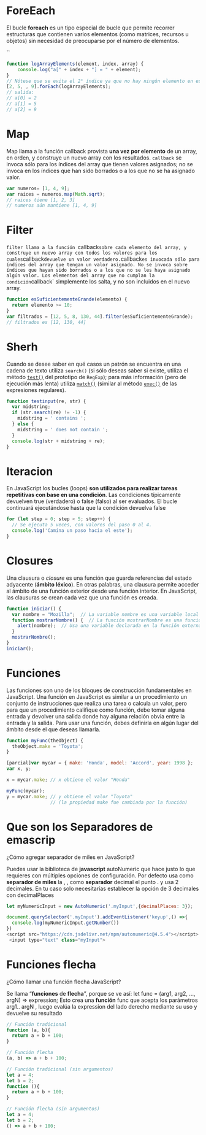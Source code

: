 # ForeEach

El bucle **foreach** es un tipo especial de bucle que permite recorrer estructuras que contienen varios elementos (como matrices, recursos u objetos) sin necesidad de preocuparse por el número de elementos.

``

```javascript
function logArrayElements(element, index, array) {
    console.log("a[" + index + "] = " + element);
}
// Nótese que se evita el 2° índice ya que no hay ningún elemento en esa posición del array
[2, 5, , 9].forEach(logArrayElements);
// salida:
// a[0] = 2
// a[1] = 5
// a[2] = 9
```

# Map

Map llama a la función callback provista **una vez por elemento** de un array, en orden, y construye un nuevo array con los resultados. `callback` se invoca sólo para los índices del array que tienen valores asignados; no se invoca en los índices que han sido borrados o a los que no se ha asignado valor.

```javascript
var numeros= [1, 4, 9];
var raices = numeros.map(Math.sqrt);
// raices tiene [1, 2, 3]
// numeros aún mantiene [1, 4, 9]
```

# Filter

`filter llama a la función `callback` sobre cada elemento del array, y construye un nuevo array con todos los valores para los cuales `callback` devuelve un valor verdadero. `callback` es invocada sólo para índices del array que tengan un valor asignado. No se invoca sobre índices que hayan sido borrados o a los que no se les haya asignado algún valor. Los elementos del array que no cumplan la condición `callback` simplemente los salta, y no son incluidos en el nuevo array.



```javascript
function esSuficientementeGrande(elemento) {
  return elemento >= 10;
}
var filtrados = [12, 5, 8, 130, 44].filter(esSuficientementeGrande);
// filtrados es [12, 130, 44]
```

# Sherh

Cuando se desee saber en qué casos un patrón se encuentra en una cadena de texto utiliza `search()` (si sólo deseas saber si existe, utiliza el método [`test()`](https://developer.mozilla.org/es/docs/Web/JavaScript/Reference/Global_Objects/RegExp/test) del prototipo de `RegExp`); para más información (pero de ejecución más lenta) utiliza [`match()`](https://developer.mozilla.org/es/docs/Web/JavaScript/Reference/Global_Objects/String/match) (similar al método [`exec()`](https://developer.mozilla.org/es/docs/Web/JavaScript/Reference/Global_Objects/RegExp/exec) de las expresiones regulares).



```javascript
function testinput(re, str) {
  var midstring;
  if (str.search(re) != -1) {
    midstring = ' contains ';
  } else {
    midstring = ' does not contain ';
  }
  console.log(str + midstring + re);
}
```

# Iteracion

En JavaScript los bucles (loops) **son utilizados para realizar tareas repetitivas con base en una condición**. Las condiciones típicamente devuelven true (verdadero) o false (falso) al ser evaluados. El bucle continuará ejecutándose hasta que la condición devuelva false



```javascript
for (let step = 0; step < 5; step++) {
  // Se ejecuta 5 veces, con valores del paso 0 al 4.
  console.log('Camina un paso hacia el este');
}
```

# Closures

Una clausura o *closure* es una función que guarda referencias del estado adyacente (**ámbito léxico**). En otras palabras, una clausura permite acceder al ámbito de una función exterior desde una función interior. En JavaScript, las clausuras se crean cada vez que una función es creada.



```javascript
function iniciar() {
  var nombre = "Mozilla";  // La variable nombre es una variable local creada por iniciar.
  function mostrarNombre() {  // La función mostrarNombre es una función interna, una clausura.
    alert(nombre);  // Usa una variable declarada en la función externa.
  }
  mostrarNombre();
}
iniciar();
```

# Funciones

Las funciones son uno de los bloques de construcción fundamentales en JavaScript. Una función en JavaScript es similar a un procedimiento  un conjunto de instrucciones que realiza una tarea o calcula un valor, pero para que un procedimiento califique como función, debe tomar alguna entrada y devolver una salida donde hay alguna relación obvia entre la entrada y la salida. Para usar una función, debes definirla en algún lugar del ámbito desde el que deseas llamarla.



```javascript
function myFunc(theObject) {
  theObject.make = 'Toyota';
}

[parcial]var mycar = { make: 'Honda', model: 'Accord', year: 1998 };
var x, y;

x = mycar.make; // x obtiene el valor "Honda"

myFunc(mycar);
y = mycar.make; // y obtiene el valor "Toyota"
                // (la propiedad make fue cambiada por la función)
```

# Que son los Separadores de emascrip

¿Cómo agregar separador de miles en JavaScript?

Puedes usar la biblioteca de **javascript** autoNumeric que hace justo lo que requieres con múltiples opciones de configuración. Por defecto usa como **separador de miles** la , , como **separador** decimal el punto . y usa 2 decimales. En tu caso solo necesitarías establecer la opción de 3 decimales con decimalPlaces



```js
let myNumericInput = new AutoNumeric('.myInput',{decimalPlaces: 3});

document.querySelector('.myInput').addEventListener('keyup',() =>{
  console.log(myNumericInput.getNumber())
})
<script src="https://cdn.jsdelivr.net/npm/autonumeric@4.5.4"></script>
 <input type="text" class="myInput">
```

# Funciones flecha

¿Cómo llamar una función flecha JavaScript?

Se llama “**funciones** de **flecha**”, porque se ve así: let func = (arg1, arg2, ..., argN) => expression; Esto crea una **función** func que acepta los parámetros arg1.. argN , luego evalúa la expression del lado derecho mediante su uso y devuelve su resultado



```javascript
// Función tradicional
function (a, b){
  return a + b + 100;
}

// Función flecha
(a, b) => a + b + 100;

// Función tradicional (sin argumentos)
let a = 4;
let b = 2;
function (){
  return a + b + 100;
}

// Función flecha (sin argumentos)
let a = 4;
let b = 2;
() => a + b + 100;
```